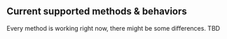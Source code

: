 ## Current supported methods & behaviors

Every method is working right now, there might be some differences. TBD